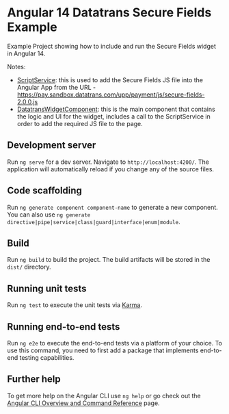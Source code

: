 # Angular 14 Datatrans Secure Fields Example 

Example Project showing how to include and run the Secure Fields widget in Angular 14.

Notes:
- [ScriptService](src/app/script.service.ts): this is used to add the Secure Fields JS file into the Angular App from the URL - https://pay.sandbox.datatrans.com/upp/payment/js/secure-fields-2.0.0.js
- [DatatransWidgetComponent](src/app/datatrans-widget/datatrans-widget.component.ts): this is the main component that contains the logic and UI for the widget, includes a call to the ScriptService in order to add the required JS file to the page.

## Development server

Run `ng serve` for a dev server. Navigate to `http://localhost:4200/`. The application will automatically reload if you change any of the source files.

## Code scaffolding

Run `ng generate component component-name` to generate a new component. You can also use `ng generate directive|pipe|service|class|guard|interface|enum|module`.

## Build

Run `ng build` to build the project. The build artifacts will be stored in the `dist/` directory.

## Running unit tests

Run `ng test` to execute the unit tests via [Karma](https://karma-runner.github.io).

## Running end-to-end tests

Run `ng e2e` to execute the end-to-end tests via a platform of your choice. To use this command, you need to first add a package that implements end-to-end testing capabilities.

## Further help

To get more help on the Angular CLI use `ng help` or go check out the [Angular CLI Overview and Command Reference](https://angular.io/cli) page.
